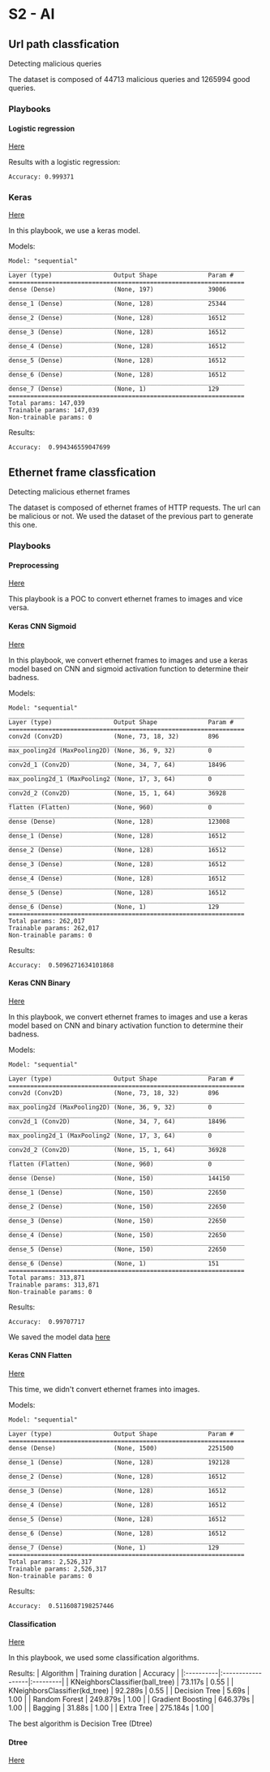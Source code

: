 # S2 - AI

## Url path classfication

Detecting malicious queries

The dataset is composed of 44713 malicious queries and 1265994 good queries.

### Playbooks

#### Logistic regression
[Here](./url_path_classification/logistic_regression.ipynb)

Results with a logistic regression:
```
Accuracy: 0.999371
```

### Keras 
[Here](./url_path_classification/keras.ipynb)

In this playbook, we use a keras model.

Models:
```
Model: "sequential"
_________________________________________________________________
Layer (type)                 Output Shape              Param #   
=================================================================
dense (Dense)                (None, 197)               39006     
_________________________________________________________________
dense_1 (Dense)              (None, 128)               25344     
_________________________________________________________________
dense_2 (Dense)              (None, 128)               16512     
_________________________________________________________________
dense_3 (Dense)              (None, 128)               16512     
_________________________________________________________________
dense_4 (Dense)              (None, 128)               16512     
_________________________________________________________________
dense_5 (Dense)              (None, 128)               16512     
_________________________________________________________________
dense_6 (Dense)              (None, 128)               16512     
_________________________________________________________________
dense_7 (Dense)              (None, 1)                 129       
=================================================================
Total params: 147,039
Trainable params: 147,039
Non-trainable params: 0
```

Results:
```
Accuracy:  0.994346559047699
```

## Ethernet frame classfication

Detecting malicious ethernet frames

The dataset is composed of ethernet frames of HTTP requests. The url can be malicious or not. We used the dataset of the previous part to generate this one.

### Playbooks

#### Preprocessing
[Here](./ethernet_frame_classification/ethernet_frame_preprocessing.ipynb)

This playbook is a POC to convert ethernet frames to images and vice versa.

#### Keras CNN Sigmoid
[Here](./ethernet_frame_classification/Keras-cnn-sigmoid.ipynb)

In this playbook, we convert ethernet frames to images and use a keras model based on CNN and sigmoid activation function to determine their badness.

Models:
```
Model: "sequential"
_________________________________________________________________
Layer (type)                 Output Shape              Param #   
=================================================================
conv2d (Conv2D)              (None, 73, 18, 32)        896       
_________________________________________________________________
max_pooling2d (MaxPooling2D) (None, 36, 9, 32)         0         
_________________________________________________________________
conv2d_1 (Conv2D)            (None, 34, 7, 64)         18496     
_________________________________________________________________
max_pooling2d_1 (MaxPooling2 (None, 17, 3, 64)         0         
_________________________________________________________________
conv2d_2 (Conv2D)            (None, 15, 1, 64)         36928     
_________________________________________________________________
flatten (Flatten)            (None, 960)               0         
_________________________________________________________________
dense (Dense)                (None, 128)               123008    
_________________________________________________________________
dense_1 (Dense)              (None, 128)               16512     
_________________________________________________________________
dense_2 (Dense)              (None, 128)               16512     
_________________________________________________________________
dense_3 (Dense)              (None, 128)               16512     
_________________________________________________________________
dense_4 (Dense)              (None, 128)               16512     
_________________________________________________________________
dense_5 (Dense)              (None, 128)               16512     
_________________________________________________________________
dense_6 (Dense)              (None, 1)                 129       
=================================================================
Total params: 262,017
Trainable params: 262,017
Non-trainable params: 0
```

Results: 
```
Accuracy:  0.5096271634101868
```

#### Keras CNN Binary
[Here](./ethernet_frame_classification/Keras-cnn-binary.ipynb)

In this playbook, we convert ethernet frames to images and use a keras model based on CNN and binary activation function to determine their badness.

Models:
```
Model: "sequential"
_________________________________________________________________
Layer (type)                 Output Shape              Param #   
=================================================================
conv2d (Conv2D)              (None, 73, 18, 32)        896       
_________________________________________________________________
max_pooling2d (MaxPooling2D) (None, 36, 9, 32)         0         
_________________________________________________________________
conv2d_1 (Conv2D)            (None, 34, 7, 64)         18496     
_________________________________________________________________
max_pooling2d_1 (MaxPooling2 (None, 17, 3, 64)         0         
_________________________________________________________________
conv2d_2 (Conv2D)            (None, 15, 1, 64)         36928     
_________________________________________________________________
flatten (Flatten)            (None, 960)               0         
_________________________________________________________________
dense (Dense)                (None, 150)               144150    
_________________________________________________________________
dense_1 (Dense)              (None, 150)               22650     
_________________________________________________________________
dense_2 (Dense)              (None, 150)               22650     
_________________________________________________________________
dense_3 (Dense)              (None, 150)               22650     
_________________________________________________________________
dense_4 (Dense)              (None, 150)               22650     
_________________________________________________________________
dense_5 (Dense)              (None, 150)               22650     
_________________________________________________________________
dense_6 (Dense)              (None, 1)                 151       
=================================================================
Total params: 313,871
Trainable params: 313,871
Non-trainable params: 0
```

Results:
```
Accuracy:  0.99707717
```

We saved the model data [here](./ethernet_frame_classification/models/cnn-binary.h5)

#### Keras CNN Flatten
[Here](./ethernet_frame_classification/Keras-dense-flatten.ipynb)

This time, we didn't convert ethernet frames into images.

Models:
```
Model: "sequential"
_________________________________________________________________
Layer (type)                 Output Shape              Param #   
=================================================================
dense (Dense)                (None, 1500)              2251500   
_________________________________________________________________
dense_1 (Dense)              (None, 128)               192128    
_________________________________________________________________
dense_2 (Dense)              (None, 128)               16512     
_________________________________________________________________
dense_3 (Dense)              (None, 128)               16512     
_________________________________________________________________
dense_4 (Dense)              (None, 128)               16512     
_________________________________________________________________
dense_5 (Dense)              (None, 128)               16512     
_________________________________________________________________
dense_6 (Dense)              (None, 128)               16512     
_________________________________________________________________
dense_7 (Dense)              (None, 1)                 129       
=================================================================
Total params: 2,526,317
Trainable params: 2,526,317
Non-trainable params: 0
```

Results:
```
Accuracy:  0.5116087198257446
```

#### Classification
[Here](./ethernet_frame_classification/Classification.ipynb)

In this playbook, we used some classification algorithms.

Results:
| Algorithm | Training duration | Accuracy |
|:----------|:------------------|:---------|
| KNeighborsClassifier(ball_tree) | 73.117s | 0.55 |
| KNeighborsClassifier(kd_tree) | 92.289s | 0.55 |
| Decision Tree | 5.69s | 1.00 |
| Random Forest | 249.879s | 1.00 |
| Gradient Boosting | 646.379s | 1.00 |
| Bagging | 31.88s | 1.00 |
| Extra Tree | 275.184s | 1.00 |

The best algorithm is Decision Tree (Dtree)


#### Dtree
[Here](./ethernet_frame_classification/dtree.ipynb)
